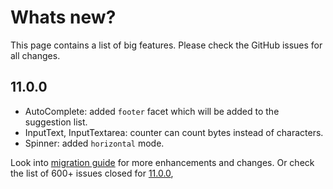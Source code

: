 # Whats new?

This page contains a list of big features. Please check the GitHub issues for all changes.

## 11.0.0

  * AutoComplete: added `footer` facet which will be added to the suggestion list.
  * InputText, InputTextarea: counter can count bytes instead of characters.
  * Spinner: added `horizontal` mode.

Look into [migration guide](https://primefaces.github.io/primefaces/11_0_0/#/../migrationguide/10_0_0?id=datatable) for more enhancements and changes.
Or check the list of 600+ issues closed for [11.0.0](https://github.com/primefaces/primefaces/issues?q=is%3Aclosed+milestone%3A11.0.0),
